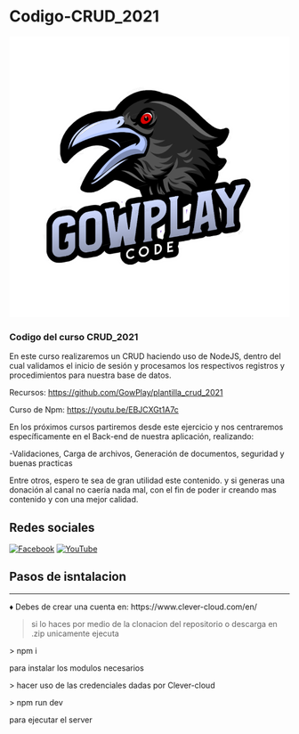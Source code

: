 # Codigo-CRUD_2021 
![GowPlay](src/public/img/LogoGowPlay.png)
<h3>Codigo del curso CRUD_2021</h3>
<p>En este curso realizaremos un CRUD haciendo uso de NodeJS, dentro del cual validamos el inicio de sesión y procesamos los respectivos registros y procedimientos para nuestra base de datos.

Recursos:
https://github.com/GowPlay/plantilla_crud_2021

Curso de Npm: https://youtu.be/EBJCXGt1A7c

En los próximos cursos partiremos desde este ejercicio y nos centraremos específicamente en el Back-end de nuestra aplicación, realizando:

-Validaciones, Carga de archivos, Generación de documentos, seguridad y buenas practicas

Entre otros, espero te sea de gran utilidad este contenido.
y si generas una donación al canal no caería nada mal, con el fin de poder ir creando mas contenido y con una mejor calidad.</p>

## Redes sociales

[![Facebook](https://img.shields.io/badge/-Facebook-3b5998)](https://www.facebook.com/GowPlayLa)
[![YouTube](https://img.shields.io/badge/-YouTube-FF0000)](https://www.youtube.com/channel/UC8__z1BYZhcl_XD9fu5Jihg)

## Pasos de isntalacion 
<hr>
♦ Debes de crear una cuenta en: https://www.clever-cloud.com/en/

> si lo haces por medio de la clonacion del repositorio o descarga en .zip unicamente ejecuta
<p> > npm i </p> para instalar los modulos necesarios
<p> > hacer uso de las credenciales dadas por Clever-cloud </p>
<p> > npm run dev </p> para ejecutar el server 
